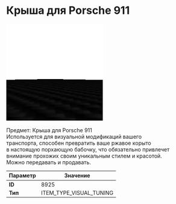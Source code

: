 # Крыша для Porsche 911

![Item Image](../img/8925.webp?raw=true)

Предмет: Крыша для Porsche 911<br>Используется для визуальной модификаций вашего<br>транспорта, способен превратить ваше ржавое корыто<br>в настоящую порхающую бабочку, что обязательно привлечет<br>внимание прохожих своим уникальным стилем и красотой.<br>Можно передавать и продавать.


| Параметр | Значение |
|----------|----------|
| **ID** | 8925 |
| **Тип** | ITEM_TYPE_VISUAL_TUNING |

